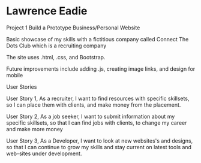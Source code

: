 # Lawrence Eadie

Project 1 Build a Prototype Business/Personal Website

Basic showcase of my skills with a fictitious company called Connect The Dots Club which is a recruiting company

The site uses .html, .css, and Bootstrap.

Future improvements include adding .js, creating image links, and design for mobile

User Stories

User Story 1, As a recruiter, I want to find resources with specific skillsets, so I can place them with clients, and make money from the placement.

User Story 2, As a job seeker, I want to submit information about my specific skillsets, so that I can find jobs with clients, to change my career and make more money

User Story 3, As a Developer, I want to look at new websites's and designs, so that I can continue to grow my skills and stay current on latest tools and web-sites under development.
